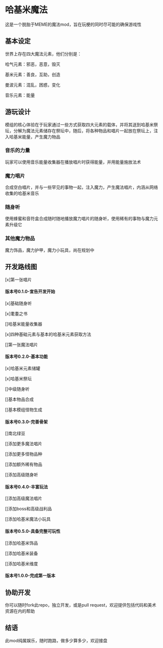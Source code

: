 # 哈基米魔法

这是一个脱胎于MEME的魔法mod，旨在玩梗的同时尽可能的确保游戏性

## 基本设定

世界上存在四大魔法元素，他们分别是：

哈气元素：邪恶，恶意，毁灭

基米元素：善良，互助，创造

曼波元素：混乱，困惑，变化

音乐元素：能量

## 游玩设计

模组的核心体验在于玩家通过一些方式获取四大元素的载体，并将其送到哈基米祭坛，分解为魔法元素储存在祭坛中，随后，将各种物品和唱片一起放在祭坛上，注入哈基米能量，产生魔力物品

### 音乐的力量

玩家可以使用音乐能量收集器在播放唱片时获得能量，并用能量施放法术

### 魔力唱片

合成空白唱片，并与一些罕见的事物一起，注入魔力，产生魔法唱片，内涵从网络收集的哈基米音乐

### 随身听

使用蜂蜜和音符盒合成随时随地播放魔力唱片的随身听，使用稀有的事物与魔力元素升级它

### 其他魔力物品

魔力饰品，魔力护甲，魔力小玩具，尚在规划中

## 开发路线图

[x]第一张唱片

#### 版本号0.1.0-宣告开发开始

[x]基础随身听

[x]耄耋之书

[]哈基米能量收集器

[x]四种基础元素与基本的哈基米元素获取方法

[]第一张魔法唱片

#### 版本号0.2.0-基本功能

[x]哈基米元素储罐

[x]哈基米祭坛

[]中级随身听

[]基本物品合成

[]基本模组怪物生成


#### 版本号0.3.0-完善骨架

[]南北绿豆

[]添加更多魔法唱片

[]添加更多怪物品种

[]添加额外稀有物品

[]添加高级随身听

#### 版本号0.4.0-丰富玩法

[]添加高级魔法唱片

[]添加boss和高级战利品

[]添加哈基米魔法小玩具

#### 版本号0.5.0-具备完整可玩性

[]添加哈基米饰品

[]添加哈基米装备

[]添加哈基米维度

#### 版本号1.0.0-完成第一版本

## 协助开发

你可以随时fork此repo，独立开发，或是pull request，欢迎提供包括代码和美术资源在内的帮助

## 结语

此mod纯属娱乐，随时跑路，做多少算多少，欢迎接盘